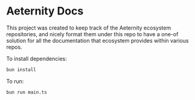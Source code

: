 # Aeternity Docs

This project was created to keep track of the Aeternity ecosystem repositories, and nicely format them under this repo to have a one-of solution for all the documentation that ecosystem provides within various repos.

To install dependencies:

```bash
bun install
```

To run:

```bash
bun run main.ts
```
